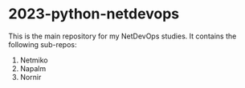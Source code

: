 # 2023-python-netdevops

This is the main repository for my NetDevOps studies. It contains the following sub-repos:

1. Netmiko
2. Napalm
3. Nornir



